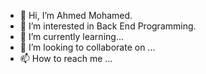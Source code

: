 - 👋 Hi, I’m Ahmed Mohamed.
- 👀 I’m interested in Back End Programming.
- 🌱 I’m currently learning...
- 💞️ I’m looking to collaborate on ...
- 📫 How to reach me ...

<!---
a7m3d000/a7m3d000 is a ✨ special ✨ repository because its `README.md` (this file) appears on your GitHub profile.
You can click the Preview link to take a look at your changes.
--->
